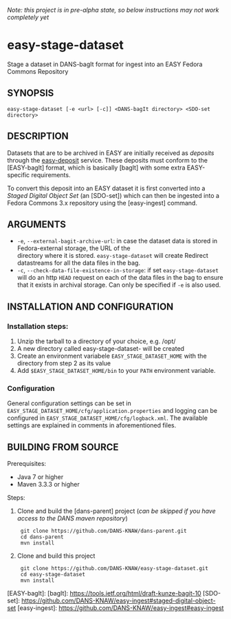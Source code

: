 *Note: this project is in pre-alpha state, so below instructions may not work completely yet*

easy-stage-dataset
==================

Stage a dataset in DANS-bagIt format for ingest into an EASY Fedora Commons Repository


SYNOPSIS
--------

    easy-stage-dataset [-e <url> [-c]] <DANS-bagIt directory> <SDO-set directory>


DESCRIPTION
-----------

Datasets that are to be archived in EASY are initially received as *deposits* through the [easy-deposit] service. These
deposits must conform to the [EASY-bagIt] format, which is basically [bagIt] with some extra EASY-specific requirements.

To convert this deposit into an EASY dataset it is first converted into a *Staged Digital Object Set* (an [SDO-set]) which can
then be ingested into a Fedora Commons 3.x repository using the [easy-ingest] command.


ARGUMENTS
---------

* ``-e``, ``--external-bagit-archive-url``: in case the dataset data is stored in Fedora-external storage, the URL of the   
   directory where it is stored. ``easy-stage-dataset`` will create Redirect datastreams for all the data files in the bag.
* ``-c``, ``--check-data-file-existence-in-storage``: if set ``easy-stage-dataset`` will do an http ``HEAD`` request on each
   of the data files in the bag to ensure that it exists in archival storage. Can only be specified if ``-e`` is also used.


INSTALLATION AND CONFIGURATION
------------------------------

### Installation steps:

1. Unzip the tarball to a directory of your choice, e.g. /opt/
2. A new directory called easy-stage-dataset-<version> will be created
3. Create an environment variabele ``EASY_STAGE_DATASET_HOME`` with the directory from step 2 as its value
4. Add ``$EASY_STAGE_DATASET_HOME/bin`` to your ``PATH`` environment variable.


### Configuration

General configuration settings can be set in ``EASY_STAGE_DATASET_HOME/cfg/application.properties`` and logging can be
configured in ``EASY_STAGE_DATASET_HOME/cfg/logback.xml``. The available settings are explained in comments in 
aforementioned files.


BUILDING FROM SOURCE
--------------------

Prerequisites:

* Java 7 or higher
* Maven 3.3.3 or higher
 
Steps:

1. Clone and build the [dans-parent] project (*can be skipped if you have access to the DANS maven repository*)
      
        git clone https://github.com/DANS-KNAW/dans-parent.git
        cd dans-parent
        mvn install
2. Clone and build this project

        git clone https://github.com/DANS-KNAW/easy-stage-dataset.git
        cd easy-stage-dataset
        mvn install






[easy-deposit]: https://github.com/DANS-KNAW/easy-deposit
[EASY-bagIt]: 
[bagIt]: https://tools.ietf.org/html/draft-kunze-bagit-10
[SDO-set]: https://github.com/DANS-KNAW/easy-ingest#staged-digital-object-set
[easy-ingest]: https://github.com/DANS-KNAW/easy-ingest#easy-ingest
